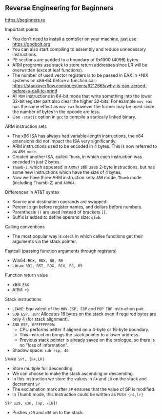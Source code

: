 ## Reverse Engineering for Beginners
https://beginners.re

Important points

- You don't need to install a compiler on your machine, just use: https://godbolt.org
- You can also start compiling to assembly and reduce unnecessary instructions.
- PE sections are padded to a boundary of 0x1000 (4096) bytes.
- ARM programs use stack to store return addresses since LR will be overwritten (except leaf functions).
- The number of used vector registers is to be passed in EAX in \*NIX systems on x86-64 before a function call: https://stackoverflow.com/questions/6212665/why-is-eax-zeroed-before-a-call-to-printf
- All `MOV` instructions in 64-bit mode that write something into the lower 32-bit register part also clear the higher 32-bits. For example `mov eax` has the same effect as `mov rax` however the former may be used since the number of bytes in the opcode are less.
- Use `-static` option in `gcc` to compile a statically linked binary.

ARM instruction sets

- The x86 ISA has always had variable-length instructions, the x64 extensions did not impact the ISA very significantly.
- ARM instructions used to be encoded in 4 bytes. This is now referred to as `ARM mode`.
- Created another ISA, called `Thumb`, in which each instruction was encoded in just 2 bytes.
- `Thumb-2`, which appeared in `ARMv7` still uses 2-byte instructions, but has some new instructions which have the size of 4 bytes.
- Now we have three ARM instruction sets: `ARM` mode, `Thumb` mode (including Thumb-2) and `ARM64`.

Differences in AT&T syntax

- Source and destination operands are swapped.
- Percent sign before register names, and dollars before numbers.
- Parenthesis `()` are used instead of brackets `[]`.
- Suffix is added to define operand size: `qlwb`.

Calling conventions

- The most popular way is `cdecl` in which callee functions get their arguments via the stack pointer.

Fastcall (passing function arguments through registers)

- Win64: `RCX, RDX, R8, R9`
- Linux: `RDI, RSI, RDX, RCX, R8, R9`

Function return value

- x86: `EAX`
- ARM: `r0`

Stack instructions

- `LEAVE`: Equivalent of the `MOV ESP, EBP` and `POP EBP` instruction pair.
- `SUB ESP, 10h`: Allocates 16 bytes on the stack even if required bytes are only 4 (for stack alignment).
- `AND ESP, 0FFFFFFF0h`:
    - CPU performs better if aligned on a 4-byte or 16-byte boundary.
    - This instruction brings the stack pointer to a lower address.
    - Previous stack pointer is already saved on the prologue, so there is no "loss of information".
- Shadow space: `sub rsp, 40`


`STMFD SP!, {R4,LR}`

- Store multiple full descending.
- We can choose to make the stack ascending or descending.
- In this instruction we store the values in `R4` and `LR` on the stack and decrement `SP`
- The exclamation mark after `SP` ensures that the value of SP is modified.
- In Thumb mode, this instruction could be written as `PUSH {r4,lr}`

`STP x29, x30, [sp, -16]!`

- Pushes `x29` and `x30` on to the stack.
